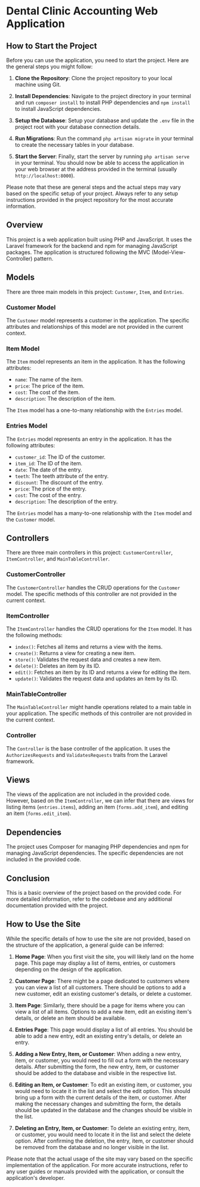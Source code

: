 # Dental Clinic Accounting Web Application

## How to Start the Project

Before you can use the application, you need to start the project. Here are the general steps you might follow:

1. **Clone the Repository**: Clone the project repository to your local machine using Git.

2. **Install Dependencies**: Navigate to the project directory in your terminal and run `composer install` to install PHP dependencies and `npm install` to install JavaScript dependencies.

3. **Setup the Database**: Setup your database and update the `.env` file in the project root with your database connection details.

4. **Run Migrations**: Run the command `php artisan migrate` in your terminal to create the necessary tables in your database.

5. **Start the Server**: Finally, start the server by running `php artisan serve` in your terminal. You should now be able to access the application in your web browser at the address provided in the terminal (usually `http://localhost:8000`).

Please note that these are general steps and the actual steps may vary based on the specific setup of your project. Always refer to any setup instructions provided in the project repository for the most accurate information.

## Overview

This project is a web application built using PHP and JavaScript. It uses the Laravel framework for the backend and npm for managing JavaScript packages. The application is structured following the MVC (Model-View-Controller) pattern.

## Models

There are three main models in this project: `Customer`, `Item`, and `Entries`.

### Customer Model

The `Customer` model represents a customer in the application. The specific attributes and relationships of this model are not provided in the current context.

### Item Model

The `Item` model represents an item in the application. It has the following attributes:

- `name`: The name of the item.
- `price`: The price of the item.
- `cost`: The cost of the item.
- `description`: The description of the item.

The `Item` model has a one-to-many relationship with the `Entries` model.

### Entries Model

The `Entries` model represents an entry in the application. It has the following attributes:

- `customer_id`: The ID of the customer.
- `item_id`: The ID of the item.
- `date`: The date of the entry.
- `teeth`: The teeth attribute of the entry.
- `discount`: The discount of the entry.
- `price`: The price of the entry.
- `cost`: The cost of the entry.
- `description`: The description of the entry.

The `Entries` model has a many-to-one relationship with the `Item` model and the `Customer` model.

## Controllers

There are three main controllers in this project: `CustomerController`, `ItemController`, and `MainTableController`.

### CustomerController

The `CustomerController` handles the CRUD operations for the `Customer` model. The specific methods of this controller are not provided in the current context.

### ItemController

The `ItemController` handles the CRUD operations for the `Item` model. It has the following methods:

- `index()`: Fetches all items and returns a view with the items.
- `create()`: Returns a view for creating a new item.
- `store()`: Validates the request data and creates a new item.
- `delete()`: Deletes an item by its ID.
- `edit()`: Fetches an item by its ID and returns a view for editing the item.
- `update()`: Validates the request data and updates an item by its ID.

### MainTableController

The `MainTableController` might handle operations related to a main table in your application. The specific methods of this controller are not provided in the current context.

### Controller

The `Controller` is the base controller of the application. It uses the `AuthorizesRequests` and `ValidatesRequests` traits from the Laravel framework.

## Views

The views of the application are not included in the provided code. However, based on the `ItemController`, we can infer that there are views for listing items (`entries.items`), adding an item (`forms.add_item`), and editing an item (`forms.edit_item`).

## Dependencies

The project uses Composer for managing PHP dependencies and npm for managing JavaScript dependencies. The specific dependencies are not included in the provided code.

## Conclusion

This is a basic overview of the project based on the provided code. For more detailed information, refer to the codebase and any additional documentation provided with the project.

## How to Use the Site

While the specific details of how to use the site are not provided, based on the structure of the application, a general guide can be inferred:

1. **Home Page**: When you first visit the site, you will likely land on the home page. This page may display a list of items, entries, or customers depending on the design of the application.

2. **Customer Page**: There might be a page dedicated to customers where you can view a list of all customers. There should be options to add a new customer, edit an existing customer's details, or delete a customer.

3. **Item Page**: Similarly, there should be a page for items where you can view a list of all items. Options to add a new item, edit an existing item's details, or delete an item should be available.

4. **Entries Page**: This page would display a list of all entries. You should be able to add a new entry, edit an existing entry's details, or delete an entry.

5. **Adding a New Entry, Item, or Customer**: When adding a new entry, item, or customer, you would need to fill out a form with the necessary details. After submitting the form, the new entry, item, or customer should be added to the database and visible in the respective list.

6. **Editing an Item, or Customer**: To edit an existing item, or customer, you would need to locate it in the list and select the edit option. This should bring up a form with the current details of the item, or customer. After making the necessary changes and submitting the form, the details should be updated in the database and the changes should be visible in the list.

7. **Deleting an Entry, Item, or Customer**: To delete an existing entry, item, or customer, you would need to locate it in the list and select the delete option. After confirming the deletion, the entry, item, or customer should be removed from the database and no longer visible in the list.

Please note that the actual usage of the site may vary based on the specific implementation of the application. For more accurate instructions, refer to any user guides or manuals provided with the application, or consult the application's developer.
